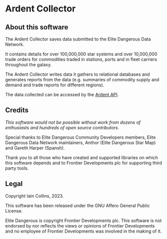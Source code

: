 # Ardent Collector

## About this software

The Ardent Collector saves data submitted to the Elite Dangerous Data Network.

It contains details for over 100,000,000 star systems and over 10,000,000 trade
orders for commodities traded in stations, ports and in fleet carriers 
throughout the galaxy.

The Ardent Collector writes data it gathers to relational databases and 
generates reports from the data (e.g. summaries of commodity supply and demand 
and trade reports for different regions).

The data collected can be accessed by the 
[Ardent API](https://github.com/iaincollins/ardent-api).

## Credits

_This software would not be possible without work from dozens of enthusiasts 
and hundreds of open source contributors._

Special thanks to Elite Dangerous Community Developers members, Elite 
Dangerous Data Network maintainers, Anthor (Elite Dangerous Star Map) 
and Gareth Harper (Spansh).

Thank you to all those who have created and supported libraries on which this 
software depends and to Frontier Developments plc for supporting third party 
tools.

## Legal

Copyright Iain Collins, 2023.

This software has been released under the GNU Affero General Public License.

Elite Dangerous is copyright Frontier Developments plc. This software is 
not endorsed by nor reflects the views or opinions of Frontier Developments and 
no employee of Frontier Developments was involved in the making of it.
